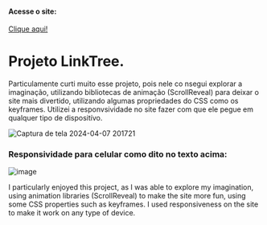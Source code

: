 <h4>Acesse o site:</h4> <a href="https://delicate-kataifi-fd0dd8.netlify.app/">Clique aqui! </a>

<h1>Projeto LinkTree.</h1>
<p>Particulamente curti muito esse projeto, pois nele co nsegui explorar a imaginação, utilizando bibliotecas de animação (ScrollReveal) para deixar o site mais divertido, utilizando algumas propriedades do CSS como os keyframes. Utilizei a responvsividade no site fazer com que ele pegue em qualquer tipo de dispositívo.</p>

![Captura de tela 2024-04-07 201721](https://github.com/DevGustavoGantois/My-LinkTree/assets/123424700/17cde86c-6ea5-427a-ac77-7d104245dda9)

<h3>Responsividade para celular como dito no texto acima:</h3>

![image](https://github.com/DevGustavoGantois/My-LinkTree/assets/123424700/768d9382-a16c-48a5-bf9f-a5e5a3501dea)



<p>I particularly enjoyed this project, as I was able to explore my imagination, using animation libraries (ScrollReveal) to make the site more fun, using some CSS properties such as keyframes. I used responsiveness on the site to make it work on any type of device.</p>
